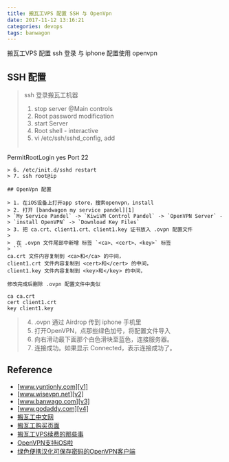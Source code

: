 ```yaml
---
title: 搬瓦工VPS 配置 SSH 与 OpenVpn
date: 2017-11-12 13:16:21
categories: devops
tags: banwagon
---
```


搬瓦工VPS 配置 ssh 登录 与 iphone 配置使用 openvpn

<!-- more -->

## SSH 配置

> ssh 登录搬瓦工机器
> 
> 1. stop server @Main controls
> 2. Root password modification
> 3. start Server
> 4. Root shell - interactive
> 5. vi /etc/ssh/sshd_config, add 
> ```
  PermitRootLogin yes
  Port 22
  ```
> 6. /etc/init.d/sshd restart
> 7. ssh root@ip

## OpenVpn 配置

> 1. 在iOS设备上打开app store，搜索openvpn，install
> 2. 打开 [bandwagon my service pandel][1]
> `My Service Pandel` -> `KiwiVM Control Pandel` -> `OpenVPN Server` -> `install OpenVPN` -> `Download Key Files`
> 3. 把 ca.crt、client1.crt、client1.key 证书放入 .ovpn 配置文件
> 
>  在 .ovpn 文件尾部中新增 标签 `<ca>、<cert>、<key>` 标签
> ```
ca.crt 文件内容复制到 <ca>和</ca> 的中间，
client1.crt 文件内容复制到 <cert>和</cert> 的中间，
client1.key 文件内容复制到 <key>和</key> 的中间，

修改完成后删除 .ovpn 配置文件中类似

ca ca.crt
cert client1.crt
key client1.key
```
> 4. .ovpn 通过 Airdrop 传到 iphone 手机里
> 5. 打开OpenVPN，点那些绿色加号，将配置文件导入
> 6. 向右滑动最下面那个白色滑块至蓝色，连接服务器。
> 7. 连接成功。如果显示 Connected，表示连接成功了。

[1]: https://bandwagonhost.com/clientarea.php?action=products


## Reference

- [www.yuntionly.com][v1]
- [www.wisevpn.net][v2]
- [www.banwago.com][v3]
- [www.godaddy.com][v4]
- [搬瓦工中文网][v5]
- [搬瓦工购买页面][v6]
- [搬瓦工VPS续费的那些事][v7]
- [OpenVPN支持iOS啦][v8]
- [绿色便携汉化可保存密码的OpenVPN客户端][v9]

[v1]: https://www.yuntionly.com/
[v2]: https://www.wisevpn.net/
[v3]: https://www.banwago.com/797.html
[v4]: https://www.godaddy.com/
[v5]: https://www.cnbanwagong.com/4.html
[v6]: https://bwh1.net/
[v7]: http://ulis.me/archives/5909
[v8]: https://www.igfw.net/archives/13042
[v9]: https://www.igfw.net/archives/1974


